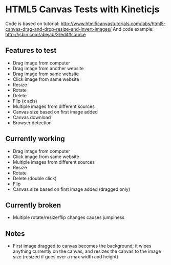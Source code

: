 HTML5 Canvas Tests with Kineticjs
=================================

Code is based on tutorial: http://www.html5canvastutorials.com/labs/html5-canvas-drag-and-drop-resize-and-invert-images/
And code example:
http://jsbin.com/abejab/3/edit#source


Features to test
----------------
- Drag image from computer
- Drag image from another website
- Drag image from same website
- Click image from same website
- Resize
- Rotate
- Delete
- Flip (x axis)
- Multiple images from different sources
- Canvas size based on first image added
- Canvas download
- Browser detection


Currently working
-----------------
- Drag image from computer
- Click image from same website
- Multiple images from different sources
- Resize
- Rotate
- Delete (double click)
- Flip
- Canvas size based on first image added (dragged only)


Currently broken
----------------
- Multiple rotate/resize/flip changes causes jumpiness


Notes
-----
- First image dragged to canvas becomes the background; it wipes anything currently on the canvas, and resizes the canvas to the image size (resized if goes over a max width and height)